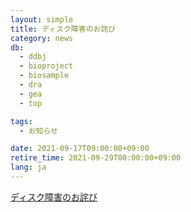 ```yaml
---
layout: simple
title: ディスク障害のお詫び
category: news
db:
  - ddbj
  - bioproject
  - biosample
  - dra
  - gea
  - top

tags:
  - お知らせ

date: 2021-09-17T09:00:00+09:00
retire_time: 2021-09-29T00:00:00+09:00
lang: ja
---
```


[ディスク障害のお詫び](/assets/files/news/disk-20210917.pdf)

